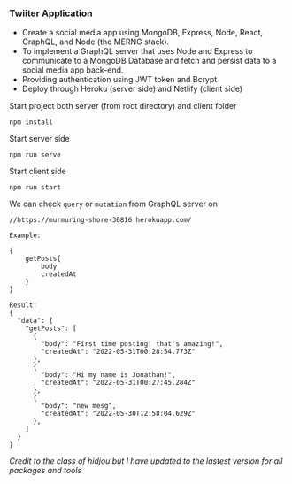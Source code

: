 ### Twiiter Application

- Create a social media app using MongoDB, Express, Node, React, GraphQL, and Node (the MERNG stack).
- To implement a GraphQL server that uses Node and Express to communicate to a MongoDB Database and fetch and persist data to a social media app back-end.
- Providing authentication using JWT token and Bcrypt
- Deploy through Heroku (server side) and Netlify (client side)

Start project both server (from root directory) and client folder

```
npm install
```

Start server side

```
npm run serve
```

Start client side

```
npm run start
```

We can check `query` or `mutation` from GraphQL server on

```
//https://murmuring-shore-36816.herokuapp.com/

Example:

{
    getPosts{
        body
        createdAt
    }
}

Result:
{
  "data": {
    "getPosts": [
      {
        "body": "First time posting! that's amazing!",
        "createdAt": "2022-05-31T00:28:54.773Z"
      },
      {
        "body": "Hi my name is Jonathan!",
        "createdAt": "2022-05-31T00:27:45.284Z"
      },
      {
        "body": "new mesg",
        "createdAt": "2022-05-30T12:58:04.629Z"
      },
    ]
  }
}
```

_Credit to the class of hidjou but I have updated to the lastest version for all packages and tools_

